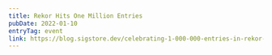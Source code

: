 ```yaml
---
title: Rekor Hits One Million Entries
pubDate: 2022-01-10
entryTag: event
link: https://blog.sigstore.dev/celebrating-1-000-000-entries-in-rekor-1950b7c150df
---
```

